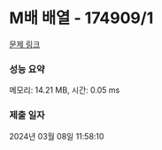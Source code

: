 # M배 배열 - 174909/1 

[문제 링크](https://level.goorm.io/exam/174909/m%EB%B0%B0-%EB%B0%B0%EC%97%B4/quiz/1) 

### 성능 요약

메모리: 14.21 MB, 시간: 0.05 ms

### 제출 일자

2024년 03월 08일 11:58:10

